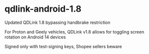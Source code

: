 # qdlink-android-1.8
Updated QDLink 1.8 bypassing handbrake restriction

For Proton and Geely vehicles, QDLink v1.8 allows for toggling screen rotation on Android 14 devices

Signed only with test-signing keys, Shopee sellers beware
